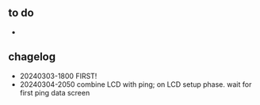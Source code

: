 ## to do
- 



## chagelog
- 20240303-1800 FIRST!
- 20240304-2050 combine LCD with ping; on LCD setup phase. wait for first ping data screen